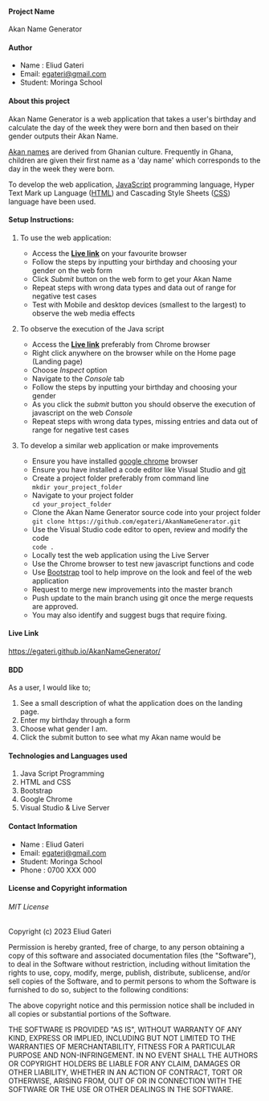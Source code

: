#### Project Name
Akan Name Generator
#### Author
 - Name : Eliud Gateri
 - Email: egateri@gmail.com
 - Student: Moringa School
#### About this project
Akan Name Generator is a web application that takes a user's birthday and calculate the day of the week they were born and then based on their gender outputs their Akan Name.

[Akan names][1] are derived from Ghanian culture. Frequently in Ghana, children are given their first name as a 'day name' which corresponds to the day in the week they were born.

To develop the web application, [JavaScript][4] programming language, Hyper Text Mark up Language ([HTML][2]) and Cascading Style Sheets ([CSS][3]) language have been used.

[1]: <https://en.wikipedia.org/wiki/Akan_names> "Akan Names"
[2]: <https://www.w3schools.com/html/> "Hyper Text Mark up Language"
[3]: <https://developer.mozilla.org/en-US/docs/Web/CSS> "Cascading Style Sheets"
[4]: <https://developer.mozilla.org/en-US/docs/Web/JavaScript> "JavaScript"

#### Setup Instructions: 
1. To use the web application:  
   - Access the **[Live link](https://egateri.github.io/AkanNameGenerator/)** on your favourite browser
   - Follow the steps by inputting your birthday and choosing your gender on the web form
   - Click _Submit_ button on the web form to get your Akan Name  
   - Repeat steps with wrong data types and data out of range for negative test cases 
   - Test with Mobile and desktop devices (smallest to the largest) to observe the web media effects 
     
2. To observe the execution of the Java script
   - Access the **[Live link](https://egateri.github.io/AkanNameGenerator/)** preferably from Chrome browser
   - Right click anywhere on the browser while on the Home page (Landing page)
   - Choose _Inspect_ option
   - Navigate to the _Console_ tab 
   - Follow the steps by inputting your birthday and choosing your gender 
   - As you click the _submit_ button you should observe the execution of javascript on the web _Console_  
   - Repeat steps with wrong data types, missing entries and data out of range for negative test cases

3. To develop a similar web application or make improvements 
    - Ensure you have installed [google chrome](https://www.google.com/chrome/) browser 
    - Ensure you have installed a code editor like Visual Studio and [git](https://git-scm.com/download/win)
    - Create a project folder preferably from command line  
      `mkdir your_project_folder`
    - Navigate to your project folder  
       `cd your_project_folder`  
    - Clone the Akan Name Generator source code into your project folder    
       `git clone https://github.com/egateri/AkanNameGenerator.git`
    - Use the Visual Studio code editor to open, review and modify the code   
       `code .`    
    - Locally test the web application using the Live Server    
    - Use the Chrome browser to test new javascript functions and code   
    - Use [Bootstrap](https://getbootstrap.com/) tool to help improve on the look and feel of the web application  
    - Request to merge new improvements into the master branch  
    - Push update to the main branch using git once the merge requests are approved.    
    - You may also identify and suggest bugs that require fixing.
 
#### Live Link
 https://egateri.github.io/AkanNameGenerator/

 #### BDD
  As a user, I would like to;  
  1. See a small description of what the application does on the landing page.
  2. Enter my birthday through a form 
  1. Choose what gender I am.
  1. Click the submit button to see what my Akan name would be

#### Technologies and Languages used
 1. Java Script Programming
 1. HTML and CSS 
 1. Bootstrap
 1. Google Chrome
 1. Visual Studio & Live Server


#### Contact Information
 - Name : Eliud Gateri
 - Email: egateri@gmail.com
 - Student: Moringa School
 - Phone : 0700 XXX 000

####  License and Copyright information
###### MIT License
Copyright (c) 2023 Eliud Gateri 

Permission is hereby granted, free of charge, to any person obtaining a copy of this software and associated documentation files (the "Software"), to deal in the Software without restriction, including without limitation the rights to use, copy, modify, merge, publish, distribute, sublicense, and/or sell copies of the Software, and to permit persons to whom the Software is furnished to do so, subject to the following conditions:  

The above copyright notice and this permission notice shall be included in all copies or substantial portions of the Software. 

THE SOFTWARE IS PROVIDED "AS IS", WITHOUT WARRANTY OF ANY KIND, EXPRESS OR IMPLIED, INCLUDING BUT NOT LIMITED TO THE WARRANTIES OF MERCHANTABILITY, FITNESS FOR A PARTICULAR PURPOSE AND NON-INFRINGEMENT. IN NO EVENT SHALL THE AUTHORS OR COPYRIGHT HOLDERS BE LIABLE FOR ANY CLAIM, DAMAGES OR OTHER LIABILITY, WHETHER IN AN ACTION OF CONTRACT, TORT OR OTHERWISE, ARISING FROM, OUT OF OR IN CONNECTION WITH THE SOFTWARE OR THE USE OR OTHER DEALINGS IN THE SOFTWARE. 